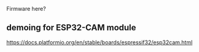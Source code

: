 Firmware here?

## demoing for ESP32-CAM module

https://docs.platformio.org/en/stable/boards/espressif32/esp32cam.html

